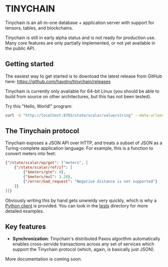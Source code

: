 # TINYCHAIN

Tinychain is an all-in-one database + application server with support for tensors, tables, and blockchains.

Tinychain is still in early alpha status and is not ready for production use. Many core features are only partially implemented, or not yet available in the public API.

## Getting started

The easiest way to get started is to download the latest release from GitHub here: https://github.com/haydnv/tinychain/releases

Tinychain is currently only available for 64-bit Linux (you should be able to build from source on other architectures, but this has not been tested).

Try this "Hello, World!" program:

```bash
curl -G "http://localhost:8702/state/scalar/value/string" --data-urlencode 'key="Hello, world!"'
```

## The Tinychain protocol

Tinychain exposes a JSON API over HTTP, and treats a subset of JSON as a Turing-complete application language. For example, this is a function to convert meters into feet:

```json
{"/state/scalar/op/get": ["meters", [
    {"/state/scalar/ref/if": [
        {"$meters/gte": 0},
        {"$meters/mul": 3.28},
        {"/error/bad_request": "Negative distance is not supported"}
    ]}
]]}
```

Obviously writing this by hand gets unwieldy very quickly, which is why a [Python client](https://github.com/haydnv/tinychain/tree/master/client) is provided. You can look in the [tests](https://github.com/haydnv/tinychain/tree/master/client/tests) directory for more detailed examples.

## Key features

 * **Synchronization**: Tinychain's distributed Paxos algorithm automatically enables cross-servide transactions across any set of services which support the Tinychain protocol (which, again, is basically just JSON).

More documentation is coming soon.

